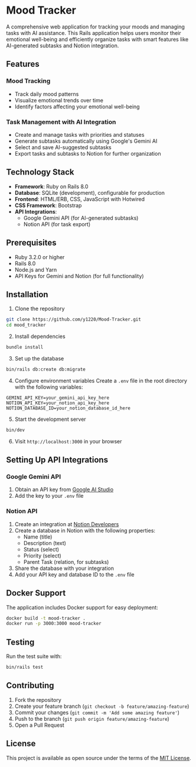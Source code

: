 # Mood Tracker

A comprehensive web application for tracking your moods and managing tasks with AI assistance. This Rails application helps users monitor their emotional well-being and efficiently organize tasks with smart features like AI-generated subtasks and Notion integration.

## Features

### Mood Tracking
- Track daily mood patterns
- Visualize emotional trends over time
- Identify factors affecting your emotional well-being

### Task Management with AI Integration
- Create and manage tasks with priorities and statuses
- Generate subtasks automatically using Google's Gemini AI
- Select and save AI-suggested subtasks
- Export tasks and subtasks to Notion for further organization

## Technology Stack

- **Framework**: Ruby on Rails 8.0
- **Database**: SQLite (development), configurable for production
- **Frontend**: HTML/ERB, CSS, JavaScript with Hotwired
- **CSS Framework**: Bootstrap
- **API Integrations**:
  - Google Gemini API (for AI-generated subtasks)
  - Notion API (for task export)

## Prerequisites

- Ruby 3.2.0 or higher
- Rails 8.0
- Node.js and Yarn
- API Keys for Gemini and Notion (for full functionality)

## Installation

1. Clone the repository
```bash
git clone https://github.com/y1220/Mood-Tracker.git
cd mood_tracker
```

2. Install dependencies
```bash
bundle install
```

3. Set up the database
```bash
bin/rails db:create db:migrate
```

4. Configure environment variables
Create a `.env` file in the root directory with the following variables:
```
GEMINI_API_KEY=your_gemini_api_key_here
NOTION_API_KEY=your_notion_api_key_here
NOTION_DATABASE_ID=your_notion_database_id_here
```

5. Start the development server
```bash
bin/dev
```

6. Visit `http://localhost:3000` in your browser

## Setting Up API Integrations

### Google Gemini API
1. Obtain an API key from [Google AI Studio](https://makersuite.google.com/)
2. Add the key to your `.env` file

### Notion API
1. Create an integration at [Notion Developers](https://www.notion.so/my-integrations)
2. Create a database in Notion with the following properties:
   - Name (title)
   - Description (text)
   - Status (select)
   - Priority (select)
   - Parent Task (relation, for subtasks)
3. Share the database with your integration
4. Add your API key and database ID to the `.env` file

## Docker Support

The application includes Docker support for easy deployment:

```bash
docker build -t mood-tracker .
docker run -p 3000:3000 mood-tracker
```

## Testing

Run the test suite with:

```bash
bin/rails test
```

## Contributing

1. Fork the repository
2. Create your feature branch (`git checkout -b feature/amazing-feature`)
3. Commit your changes (`git commit -m 'Add some amazing feature'`)
4. Push to the branch (`git push origin feature/amazing-feature`)
5. Open a Pull Request

## License

This project is available as open source under the terms of the [MIT License](https://opensource.org/licenses/MIT).
